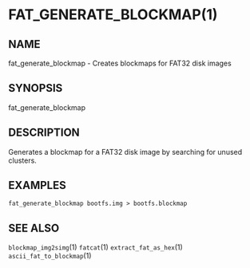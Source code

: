 # FAT\_GENERATE\_BLOCKMAP(1)

## NAME
fat\_generate\_blockmap - Creates blockmaps for FAT32 disk images

## SYNOPSIS
fat\_generate\_blockmap

## DESCRIPTION
Generates a blockmap for a FAT32 disk image by searching for unused clusters.

## EXAMPLES
`fat_generate_blockmap bootfs.img > bootfs.blockmap`

## SEE ALSO
`blockmap_img2simg`(1)
`fatcat`(1)
`extract_fat_as_hex`(1)
`ascii_fat_to_blockmap`(1)
